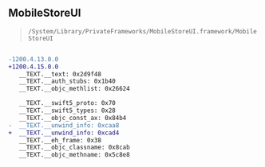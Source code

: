 ## MobileStoreUI

> `/System/Library/PrivateFrameworks/MobileStoreUI.framework/MobileStoreUI`

```diff

-1200.4.13.0.0
+1200.4.15.0.0
   __TEXT.__text: 0x2d9f48
   __TEXT.__auth_stubs: 0x1b40
   __TEXT.__objc_methlist: 0x26624

   __TEXT.__swift5_proto: 0x70
   __TEXT.__swift5_types: 0x28
   __TEXT.__objc_const_ax: 0x84b4
-  __TEXT.__unwind_info: 0xcaa8
+  __TEXT.__unwind_info: 0xcad4
   __TEXT.__eh_frame: 0x38
   __TEXT.__objc_classname: 0x8cab
   __TEXT.__objc_methname: 0x5c8e8

```
